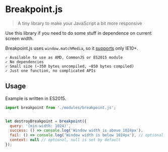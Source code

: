 # Breakpoint.js
> A tiny library to make your JavaScript a bit more responsive

Use this library if you need to do some stuff in dependence on current screen width.

Breakpoint.js uses `window.matchMedia`, so it [supports](http://caniuse.com/#feat=matchmedia) only IE10+.

 ```
✓ Available to use as AMD, CommonJS or ES2015 module
✓ No dependencies
✓ Small size (~350 bytes uncompiled, ~850 bytes compiled)
✓ Just one function, no complicated APIs
```

## Usage
Example is written in ES2015.

```javascript
import breakpoint from './modules/breakpoint.js';


let destroyBreakpoint = breakpoint({
  query: '(min-width: 1024)',
  success: () => console.log('Window width is above 1024px'),
  fail: () => console.log('Window width is below 1024px'), // optional
  context: null // optional, null is set by default
});
```